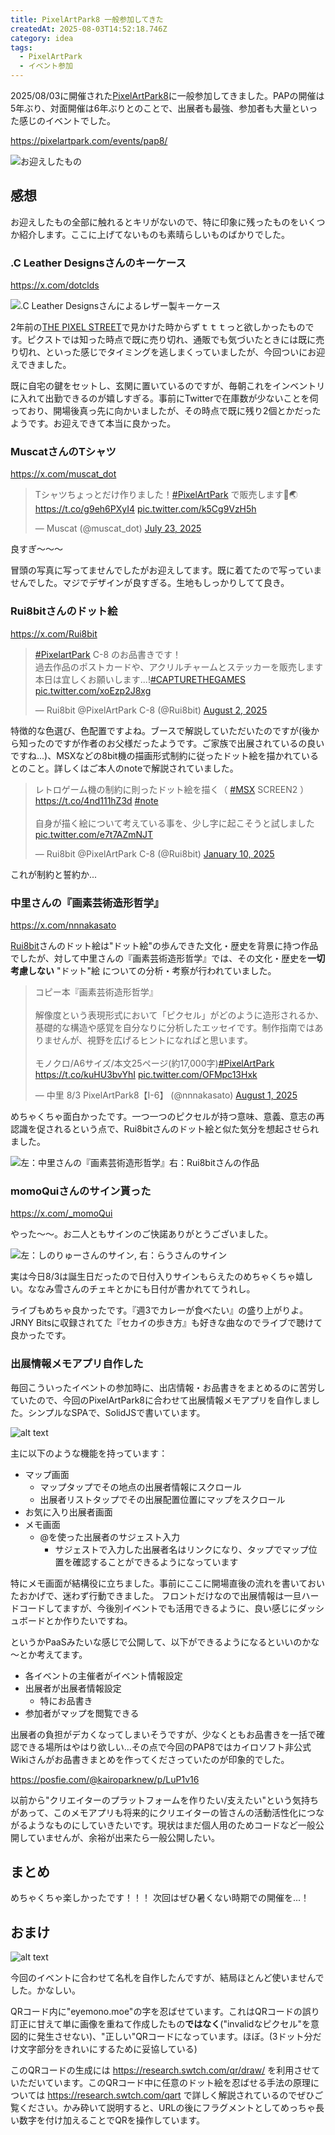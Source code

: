 ```yaml
---
title: PixelArtPark8 一般参加してきた
createdAt: 2025-08-03T14:52:18.746Z
category: idea
tags:
  - PixelArtPark
  - イベント参加
---
```


2025/08/03に開催された[PixelArtPark8](https://pixelartpark.com/events/pap8/)に一般参加してきました。PAPの開催は5年ぶり、対面開催は6年ぶりとのことで、出展者も最強、参加者も大量といった感じのイベントでした。

<https://pixelartpark.com/events/pap8/>

![お迎えしたもの](../../../public/media/pixel-art-park-8/1754223902734-image.png)

## 感想

お迎えしたもの全部に触れるとキリがないので、特に印象に残ったものをいくつか紹介します。ここに上げてないものも素晴らしいものばかりでした。

### .C Leather Designsさんのキーケース

<https://x.com/dotclds>

![.C Leather Designsさんによるレザー製キーケース](../../../public/media/pixel-art-park-8/1754224440063-image.png)

2年前の[THE PIXEL STREET](https://tpxst.com)で見かけた時からずｔｔｔっと欲しかったものです。ピクストでは知った時点で既に売り切れ、通販でも気づいたときには既に売り切れ、といった感じでタイミングを逃しまくっていましたが、今回ついにお迎えできました。

既に自宅の鍵をセットし、玄関に置いているのですが、毎朝これをインベントリに入れて出勤できるのが嬉しすぎる。事前にTwitterで在庫数が少ないことを伺っており、開場後真っ先に向かいましたが、その時点で既に残り2個とかだったようです。お迎えできて本当に良かった。

### MuscatさんのTシャツ

<https://x.com/muscat_dot>

<blockquote class="twitter-tweet"><p lang="ja" dir="ltr">Tシャツちょっとだけ作りました！<a href="https://twitter.com/hashtag/PixelArtPark?src=hash&amp;ref_src=twsrc%5Etfw">#PixelArtPark</a> で販売します🚀🌏 <a href="https://t.co/g9eh6PXyI4">https://t.co/g9eh6PXyI4</a> <a href="https://t.co/k5Cg9VzH5h">pic.twitter.com/k5Cg9VzH5h</a></p>&mdash; Muscat (@muscat_dot) <a href="https://twitter.com/muscat_dot/status/1947998192781705613?ref_src=twsrc%5Etfw">July 23, 2025</a></blockquote> <script async src="https://platform.twitter.com/widgets.js" charset="utf-8"></script>

良すぎ～～～

冒頭の写真に写ってませんでしたがお迎えしてます。既に着てたので写っていませんでした。マジでデザインが良すぎる。生地もしっかりしてて良き。

### Rui8bitさんのドット絵

<https://x.com/Rui8bit>

<blockquote class="twitter-tweet"><p lang="ja" dir="ltr"><a href="https://twitter.com/hashtag/PixelartPark?src=hash&amp;ref_src=twsrc%5Etfw">#PixelartPark</a> C-8 のお品書きです！<br>過去作品のポストカードや、アクリルチャームとステッカーを販売します<br>本日は宜しくお願いします...!<a href="https://twitter.com/hashtag/CAPTURETHEGAMES?src=hash&amp;ref_src=twsrc%5Etfw">#CAPTURETHEGAMES</a> <a href="https://t.co/xoEzp2J8xg">pic.twitter.com/xoEzp2J8xg</a></p>&mdash; Rui8bit @PixelArtPark C-8 (@Rui8bit) <a href="https://twitter.com/Rui8bit/status/1951789759233400972?ref_src=twsrc%5Etfw">August 2, 2025</a></blockquote> <script async src="https://platform.twitter.com/widgets.js" charset="utf-8"></script>

特徴的な色選び、色配置ですよね。ブースで解説していただいたのですが(後から知ったのですが作者のお父様だったようです。ご家族で出展されているの良いですね...)、MSXなどの8bit機の描画形式制約に従ったドット絵を描かれているとのこと。詳しくはご本人のnoteで解説されていました。

<blockquote class="twitter-tweet"><p lang="ja" dir="ltr">レトロゲーム機の制約に則ったドット絵を描く（ <a href="https://twitter.com/hashtag/MSX?src=hash&amp;ref_src=twsrc%5Etfw">#MSX</a> SCREEN2 ）<a href="https://t.co/4nd111hZ3d">https://t.co/4nd111hZ3d</a> <a href="https://twitter.com/hashtag/note?src=hash&amp;ref_src=twsrc%5Etfw">#note</a><br><br>自身が描く絵について考えている事を、少し字に起こそうと試しました <a href="https://t.co/e7t7AZmNJT">pic.twitter.com/e7t7AZmNJT</a></p>&mdash; Rui8bit @PixelArtPark C-8 (@Rui8bit) <a href="https://twitter.com/Rui8bit/status/1877681866603720951?ref_src=twsrc%5Etfw">January 10, 2025</a></blockquote> <script async src="https://platform.twitter.com/widgets.js" charset="utf-8"></script>

これが制約と誓約か...

### 中里さんの『画素芸術造形哲学』

<https://x.com/nnnakasato>

[Rui8bit](https://x.com/Rui8bit)さんのドット絵は"ドット絵"の歩んできた文化・歴史を背景に持つ作品でしたが、対して中里さんの『画素芸術造形哲学』では、その文化・歴史を**一切考慮しない** "ドット"絵 についての分析・考察が行われていました。

<blockquote class="twitter-tweet"><p lang="ja" dir="ltr">コピー本『画素芸術造形哲学』<br><br>解像度という表現形式において「ピクセル」がどのように造形されるか、基礎的な構造や感覚を自分なりに分析したエッセイです。制作指南ではありませんが、視野を広げるヒントになればと思います。<br><br>モノクロ/A6サイズ/本文25ページ(約17,000字)<a href="https://twitter.com/hashtag/PixelArtPark?src=hash&amp;ref_src=twsrc%5Etfw">#PixelArtPark</a> <a href="https://t.co/kuHU3bvYhI">https://t.co/kuHU3bvYhI</a> <a href="https://t.co/OFMpc13Hxk">pic.twitter.com/OFMpc13Hxk</a></p>&mdash; 中里 8/3 PixelArtPark8【I-6】 (@nnnakasato) <a href="https://twitter.com/nnnakasato/status/1951206331995799562?ref_src=twsrc%5Etfw">August 1, 2025</a></blockquote> <script async src="https://platform.twitter.com/widgets.js" charset="utf-8"></script>

めちゃくちゃ面白かったです。一つ一つのピクセルが持つ意味、意義、意志の再認識を促されるという点で、Rui8bitさんのドット絵と似た気分を想起させられました。

![左：中里さんの『画素芸術造形哲学』右：Rui8bitさんの作品](../../../public/media/pixel-art-park-8/1754227335086-image.png)

### momoQuiさんのサイン貰った

<https://x.com/_momoQui>

やった～～。お二人ともサインのご快諾ありがとうございました。

![左：しのりゅーさんのサイン, 右：らうさんのサイン](../../../public/media/pixel-art-park-8/1754228778790-image.png)

実は今日8/3は誕生日だったので日付入りサインもらえたのめちゃくちゃ嬉しい。ななみ雪さんのチェキとかにも日付が書かれててうれし。

ライブもめちゃ良かったです。『週3でカレーが食べたい』の盛り上がりよ。JRNY Bitsに収録されてた『セカイの歩き方』も好きな曲なのでライブで聴けて良かったです。

### 出展情報メモアプリ自作した

毎回こういったイベントの参加時に、出店情報・お品書きをまとめるのに苦労していたので、今回のPixelArtPark8に合わせて出展情報メモアプリを自作しました。シンプルなSPAで、SolidJSで書いています。

![alt text](../../../public/media/pixel-art-park-8/1754230240811-image.png)

主に以下のような機能を持っています：

- マップ画面
  - マップタップでその地点の出展者情報にスクロール
  - 出展者リストタップでその出展配置位置にマップをスクロール
- お気に入り出展者画面
- メモ画面
  - @を使った出展者のサジェスト入力
    - サジェストで入力した出展者名はリンクになり、タップでマップ位置を確認することができるようになっています

特にメモ画面が結構役に立ちました。事前にここに開場直後の流れを書いておいたおかげで、迷わず行動できました。
フロントだけなので出展情報は一旦ハードコードしてますが、今後別イベントでも活用できるように、良い感じにダッシュボードとか作りたいですね。

というかPaaSみたいな感じで公開して、以下ができるようになるといいのかな～とか考えてます。

- 各イベントの主催者がイベント情報設定
- 出展者が出展者情報設定
  - 特にお品書き
- 参加者がマップを閲覧できる

出展者の負担がデカくなってしまいそうですが、少なくともお品書きを一括で確認できる場所はやはり欲しい...その点で今回のPAP8ではカイロソフト非公式Wikiさんがお品書きまとめを作ってくださっていたのが印象的でした。

<https://posfie.com/@kairoparknew/p/LuP1v16>

以前から"クリエイターのプラットフォームを作りたい/支えたい"という気持ちがあって、このメモアプリも将来的にクリエイターの皆さんの活動活性化につながるようなものにしていきたいです。現状はまだ個人用のためコードなど一般公開していませんが、余裕が出来たら一般公開したい。

## まとめ

めちゃくちゃ楽しかったです！！！
次回はぜひ暑くない時期での開催を...！

## おまけ

![alt text](../../../public/media/pixel-art-park-8/1754231136940-image.png)

今回のイベントに合わせて名札を自作したんですが、結局ほとんど使いませんでした。かなしい。

QRコード内に"eyemono.moe"の字を忍ばせています。これはQRコードの誤り訂正に甘えて単に画像を重ねて作成したもの**ではなく**("invalidなピクセル"を意図的に発生させない)、"正しい"QRコードになっています。ほぼ。(3ドット分だけ文字部分をきれいにするために妥協している)

このQRコードの生成には <https://research.swtch.com/qr/draw/> を利用させていただいています。このQRコード中に任意のドット絵を忍ばせる手法の原理については <https://research.swtch.com/qart> で詳しく解説されているのでぜひご覧ください。かみ砕いて説明すると、URLの後にフラグメントとしてめっちゃ長い数字を付け加えることでQRを操作しています。
